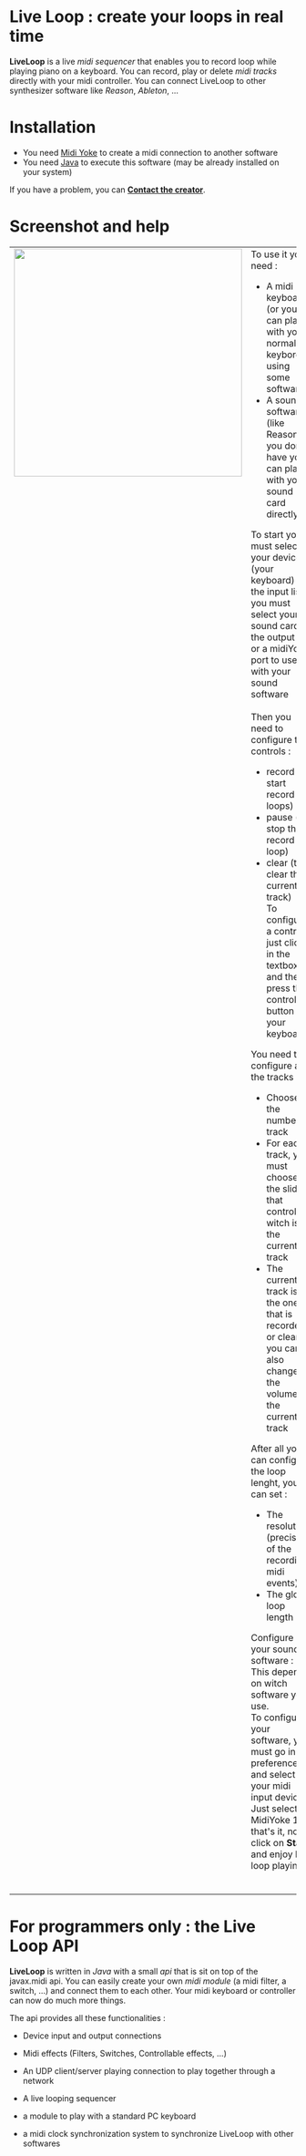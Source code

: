 # Live Loop : create your loops in real time #

**LiveLoop** is a live _midi sequencer_ that enables you to record loop while playing piano on a keyboard. You can record, play or delete _midi tracks_ directly with your midi controller. You can connect LiveLoop to other synthesizer software like _Reason_, _Ableton_, ...
# Installation #
  * You need [Midi Yoke](http://www.midiox.com/zip/MidiYokeSetup.msi) to create a midi connection to another software
  * You need [Java](http://www.java.com) to execute this software (may be already installed on your system)

If you have a problem, you can <a href='http://izicontact.appspot.com/contact?id=agppemljb250YWN0cg4LEghNYWlsVXNlchgBDA'><b>Contact the creator</b></a>.

# Screenshot and help #
<table cellpadding='20'>
<tr>
<td valign='top'>
<img src='http://liveloop.googlecode.com/files/screenshot.jpg' width='400' />
</td>
<td valign='top'>
To use it you need :<br>
<ul><li>A midi keyboard (or you can play with your normal keybord using some softwares)<br>
</li><li>A sound software (like Reason), if you don't have you can play with your sound card directly</li></ul>

To start you must select your device (your keyboard) in the input list, you must select your sound card in the output list, or a midiYoke port to use it with your sound software<br>
<br>
Then you need to configure the controls :<br>
<ul><li>record (to start record loops)<br>
</li><li>pause (to stop the record loop)<br>
</li><li>clear (to clear the current track)<br>
To configure a control, just click in the textbox, and then press the control button in your keyboard.</li></ul>

You need to configure also the tracks :<br>
<ul><li>Choose the number of track<br>
</li><li>For each track, you must choose the slider that controls witch is the current track<br>
</li><li>The current track is the one that is recorded or cleared, you can also change the volume of the current track</li></ul>

After all you can configure the loop lenght, you can set :<br>
<ul><li>The resolution (precision of the recording midi events)<br>
</li><li>The global loop length</li></ul>

Configure your sound software : This depends on witch software you use.<br>
To configure your software, you must go in the preferences and select your midi input device. Just select MidiYoke 1.<br>
that's it, now click on <b>Start</b> and enjoy live loop playing.<br>
<br>
</td>
</tr>
</table>

# For programmers only : the Live Loop API #
**LiveLoop** is written in _Java_ with a small _api_ that is sit on top of the javax.midi api. You can easily create your own _midi module_ (a midi filter, a switch, ...) and connect them to each other. Your midi keyboard or controller can now do much more things.

The api provides all these functionalities :

- Device input and output connections

- Midi effects (Filters, Switches, Controllable effects, ...)

- An UDP client/server playing connection to play together through a network

- A live looping sequencer

- a module to play with a standard PC keyboard

- a midi clock synchronization system to synchronize LiveLoop with other softwares

